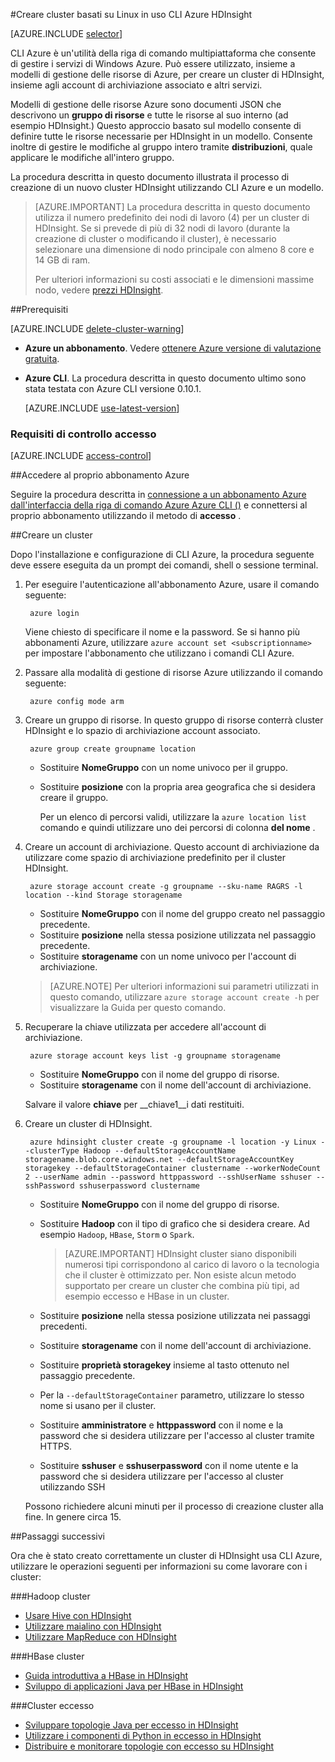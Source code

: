 <properties
    pageTitle="Creare cluster Hadoop, HBase o eccesso su Linux in HDInsight utilizzando CLI Azure multipiattaforma | Microsoft Azure"
    description="Informazioni su come creare cluster basati su Linux HDInsight mediante CLI Azure multipiattaforma, Gestione risorse Azure modelli e le API REST di Azure. È possibile specificare il tipo di grafico (Hadoop, HBase o eccesso) o utilizzare gli script per installare componenti personalizzati."
    services="hdinsight"
    documentationCenter=""
    authors="Blackmist"
    manager="jhubbard"
    editor="cgronlun"
    tags="azure-portal"/>

<tags
    ms.service="hdinsight"
    ms.devlang="na"
    ms.topic="article"
    ms.tgt_pltfrm="na"
    ms.workload="big-data"
    ms.date="09/20/2016"
    ms.author="larryfr"/>

#<a name="create-linux-based-clusters-in-hdinsight-using-the-azure-cli"></a>Creare cluster basati su Linux in uso CLI Azure HDInsight

[AZURE.INCLUDE [selector](../../includes/hdinsight-selector-create-clusters.md)]

CLI Azure è un'utilità della riga di comando multipiattaforma che consente di gestire i servizi di Windows Azure. Può essere utilizzato, insieme a modelli di gestione delle risorse di Azure, per creare un cluster di HDInsight, insieme agli account di archiviazione associato e altri servizi.

Modelli di gestione delle risorse Azure sono documenti JSON che descrivono un __gruppo di risorse__ e tutte le risorse al suo interno (ad esempio HDInsight.) Questo approccio basato sul modello consente di definire tutte le risorse necessarie per HDInsight in un modello. Consente inoltre di gestire le modifiche al gruppo intero tramite __distribuzioni__, quale applicare le modifiche all'intero gruppo.

La procedura descritta in questo documento illustrata il processo di creazione di un nuovo cluster HDInsight utilizzando CLI Azure e un modello.

> [AZURE.IMPORTANT] La procedura descritta in questo documento utilizza il numero predefinito dei nodi di lavoro (4) per un cluster di HDInsight. Se si prevede di più di 32 nodi di lavoro (durante la creazione di cluster o modificando il cluster), è necessario selezionare una dimensione di nodo principale con almeno 8 core e 14 GB di ram.
>
> Per ulteriori informazioni su costi associati e le dimensioni massime nodo, vedere [prezzi HDInsight](https://azure.microsoft.com/pricing/details/hdinsight/).

##<a name="prerequisites"></a>Prerequisiti

[AZURE.INCLUDE [delete-cluster-warning](../../includes/hdinsight-delete-cluster-warning.md)]

- **Azure un abbonamento**. Vedere [ottenere Azure versione di valutazione gratuita](https://azure.microsoft.com/documentation/videos/get-azure-free-trial-for-testing-hadoop-in-hdinsight/).
- __Azure CLI__. La procedura descritta in questo documento ultimo sono stata testata con Azure CLI versione 0.10.1.

    [AZURE.INCLUDE [use-latest-version](../../includes/hdinsight-use-latest-cli.md)] 


### <a name="access-control-requirements"></a>Requisiti di controllo accesso

[AZURE.INCLUDE [access-control](../../includes/hdinsight-access-control-requirements.md)]

##<a name="log-in-to-your-azure-subscription"></a>Accedere al proprio abbonamento Azure

Seguire la procedura descritta in [connessione a un abbonamento Azure dall'interfaccia della riga di comando Azure Azure CLI ()](../xplat-cli-connect.md) e connettersi al proprio abbonamento utilizzando il metodo di __accesso__ .

##<a name="create-a-cluster"></a>Creare un cluster

Dopo l'installazione e configurazione di CLI Azure, la procedura seguente deve essere eseguita da un prompt dei comandi, shell o sessione terminal.

1. Per eseguire l'autenticazione all'abbonamento Azure, usare il comando seguente:

        azure login

    Viene chiesto di specificare il nome e la password. Se si hanno più abbonamenti Azure, utilizzare `azure account set <subscriptionname>` per impostare l'abbonamento che utilizzano i comandi CLI Azure.

3. Passare alla modalità di gestione di risorse Azure utilizzando il comando seguente:

        azure config mode arm

4. Creare un gruppo di risorse. In questo gruppo di risorse conterrà cluster HDInsight e lo spazio di archiviazione account associato.

        azure group create groupname location
        
    * Sostituire __NomeGruppo__ con un nome univoco per il gruppo. 
    * Sostituire __posizione__ con la propria area geografica che si desidera creare il gruppo. 
    
        Per un elenco di percorsi validi, utilizzare la `azure location list` comando e quindi utilizzare uno dei percorsi di colonna __del nome__ .

5. Creare un account di archiviazione. Questo account di archiviazione da utilizzare come spazio di archiviazione predefinito per il cluster HDInsight.

        azure storage account create -g groupname --sku-name RAGRS -l location --kind Storage storagename
        
     * Sostituire __NomeGruppo__ con il nome del gruppo creato nel passaggio precedente.
     * Sostituire __posizione__ nella stessa posizione utilizzata nel passaggio precedente. 
     * Sostituire __storagename__ con un nome univoco per l'account di archiviazione.
     
     > [AZURE.NOTE] Per ulteriori informazioni sui parametri utilizzati in questo comando, utilizzare `azure storage account create -h` per visualizzare la Guida per questo comando.

5. Recuperare la chiave utilizzata per accedere all'account di archiviazione.

        azure storage account keys list -g groupname storagename
        
    * Sostituire __NomeGruppo__ con il nome del gruppo di risorse.
    * Sostituire __storagename__ con il nome dell'account di archiviazione.
    
    Salvare il valore __chiave__ per __chiave1__i dati restituiti.

6. Creare un cluster di HDInsight.

        azure hdinsight cluster create -g groupname -l location -y Linux --clusterType Hadoop --defaultStorageAccountName storagename.blob.core.windows.net --defaultStorageAccountKey storagekey --defaultStorageContainer clustername --workerNodeCount 2 --userName admin --password httppassword --sshUserName sshuser --sshPassword sshuserpassword clustername

    * Sostituire __NomeGruppo__ con il nome del gruppo di risorse.

    * Sostituire __Hadoop__ con il tipo di grafico che si desidera creare. Ad esempio `Hadoop`, `HBase`, `Storm` o `Spark`.

        > [AZURE.IMPORTANT] HDInsight cluster siano disponibili numerosi tipi corrispondono al carico di lavoro o la tecnologia che il cluster è ottimizzato per. Non esiste alcun metodo supportato per creare un cluster che combina più tipi, ad esempio eccesso e HBase in un cluster. 

    * Sostituire __posizione__ nella stessa posizione utilizzata nei passaggi precedenti.

    * Sostituire __storagename__ con il nome dell'account di archiviazione.

    * Sostituire __proprietà storagekey__ insieme al tasto ottenuto nel passaggio precedente. 

    * Per la `--defaultStorageContainer` parametro, utilizzare lo stesso nome si usano per il cluster.

    * Sostituire __amministratore__ e __httppassword__ con il nome e la password che si desidera utilizzare per l'accesso al cluster tramite HTTPS.

    * Sostituire __sshuser__ e __sshuserpassword__ con il nome utente e la password che si desidera utilizzare per l'accesso al cluster utilizzando SSH

    Possono richiedere alcuni minuti per il processo di creazione cluster alla fine. In genere circa 15.

##<a name="next-steps"></a>Passaggi successivi

Ora che è stato creato correttamente un cluster di HDInsight usa CLI Azure, utilizzare le operazioni seguenti per informazioni su come lavorare con i cluster:

###<a name="hadoop-clusters"></a>Hadoop cluster

* [Usare Hive con HDInsight](hdinsight-use-hive.md)
* [Utilizzare maialino con HDInsight](hdinsight-use-pig.md)
* [Utilizzare MapReduce con HDInsight](hdinsight-use-mapreduce.md)

###<a name="hbase-clusters"></a>HBase cluster

* [Guida introduttiva a HBase in HDInsight](hdinsight-hbase-tutorial-get-started-linux.md)
* [Sviluppo di applicazioni Java per HBase in HDInsight](hdinsight-hbase-build-java-maven-linux.md)

###<a name="storm-clusters"></a>Cluster eccesso

* [Sviluppare topologie Java per eccesso in HDInsight](hdinsight-storm-develop-java-topology.md)
* [Utilizzare i componenti di Python in eccesso in HDInsight](hdinsight-storm-develop-python-topology.md)
* [Distribuire e monitorare topologie con eccesso su HDInsight](hdinsight-storm-deploy-monitor-topology-linux.md)
